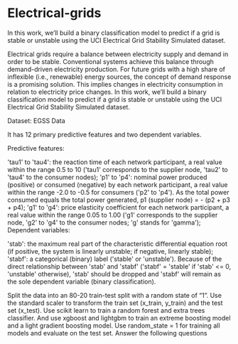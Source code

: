 # Electrical-grids
In this work, we’ll build a binary classification model to predict if a grid is stable or unstable using the UCI Electrical Grid Stability Simulated dataset.


Electrical grids require a balance between electricity supply and demand in order to be stable. Conventional systems achieve this balance through demand-driven electricity production. For future grids with a high share of inflexible (i.e., renewable) energy sources, the concept of demand response is a promising solution. This implies changes in electricity consumption in relation to electricity price changes. In this work, we’ll build a binary classification model to predict if a grid is stable or unstable using the UCI Electrical Grid Stability Simulated dataset.

Dataset: EGSS Data

It has 12 primary predictive features and two dependent variables.

Predictive features:

'tau1' to 'tau4': the reaction time of each network participant, a real value within the range 0.5 to 10 ('tau1' corresponds to the supplier node, 'tau2' to 'tau4' to the consumer nodes);
'p1' to 'p4': nominal power produced (positive) or consumed (negative) by each network participant, a real value within the range -2.0 to -0.5 for consumers ('p2' to 'p4'). As the total power consumed equals the total power generated, p1 (supplier node) = - (p2 + p3 + p4);
'g1' to 'g4': price elasticity coefficient for each network participant, a real value within the range 0.05 to 1.00 ('g1' corresponds to the supplier node, 'g2' to 'g4' to the consumer nodes; 'g' stands for 'gamma');
Dependent variables:

'stab': the maximum real part of the characteristic differential equation root (if positive, the system is linearly unstable; if negative, linearly stable);
'stabf': a categorical (binary) label ('stable' or 'unstable').
Because of the direct relationship between 'stab' and 'stabf' ('stabf' = 'stable' if 'stab' <= 0, 'unstable' otherwise), 'stab' should be dropped and 'stabf' will remain as the sole dependent variable (binary classification).

Split the data into an 80-20 train-test split with a random state of “1”. Use the standard scaler to transform the train set (x_train, y_train) and the test set (x_test). Use scikit learn to train a random forest and extra trees classifier. And use xgboost and lightgbm to train an extreme boosting model and a light gradient boosting model. Use random_state = 1 for training all models and evaluate on the test set. Answer the following questions
